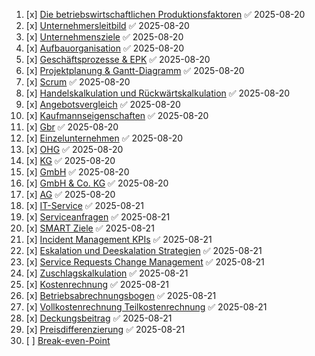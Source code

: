 
1. [x] [Die betriebswirtschaftlichen Produktionsfaktoren](Die%20betriebswirtschaftlichen%20Produktionsfaktoren.md) ✅ 2025-08-20
2. [x] [Unternehmersleitbild](Leitbild.md) ✅ 2025-08-20
3. [x] [Unternehmensziele](Ziele.md) ✅ 2025-08-20
4. [x] [Aufbauorganisation](Aufbauorganisation.md) ✅ 2025-08-20
5. [x] [Geschäftsprozesse & EPK](Geschäftsprozesse%20&%20EPK.md) ✅ 2025-08-20
6. [x] [Projektplanung & Gantt-Diagramm](Projektplanung%20&%20Gantt-Diagramm.md) ✅ 2025-08-20
7. [x] [Scrum](Scrum.md) ✅ 2025-08-20
8. [x] [Handelskalkulation und Rückwärtskalkulation](Handelskalkulation%20und%20Rückwärtskalkulation.md) ✅ 2025-08-20
9. [x] [Angebotsvergleich](Angebotsvergleich.md) ✅ 2025-08-20
10. [x] [Kaufmannseigenschaften](Kaufmannseigenschaften.md) ✅ 2025-08-20
11. [x] [Gbr](Gbr.md) ✅ 2025-08-20
12. [x] [Einzelunternehmen](Einzelunternehmen.md) ✅ 2025-08-20
13. [x] [OHG](OHG.md) ✅ 2025-08-20
14. [x] [KG](KG.md) ✅ 2025-08-20
15. [x] [GmbH](GmbH.md) ✅ 2025-08-20
16. [x] [GmbH & Co. KG](GmbH%20&%20Co.%20KG.md) ✅ 2025-08-20
17. [x] [AG](AG.md) ✅ 2025-08-20
18. [x] [IT-Service](IT-Service.md) ✅ 2025-08-21
19. [x] [Serviceanfragen](Serviceanfragen.md) ✅ 2025-08-21
20. [x] [SMART Ziele](SMART%20Ziele.md) ✅ 2025-08-21
21. [x] [Incident Management KPIs](Incident%20Management%20KPIs.md) ✅ 2025-08-21
22. [x] [Eskalation und Deeskalation Strategien](Eskalation%20und%20Deeskalation%20Strategien.md) ✅ 2025-08-21
23. [x] [Service Requests Change Management](Service%20Requests%20Change%20Management.md) ✅ 2025-08-21
24. [x] [Zuschlagskalkulation](Zuschlagskalkulation.md) ✅ 2025-08-21
25. [x] [Kostenrechnung](Kostenrechnung.md) ✅ 2025-08-21
26. [x] [Betriebsabrechnungsbogen](Betriebsabrechnungsbogen.md) ✅ 2025-08-21
27. [x] [Vollkostenrechnung Teilkostenrechnung](Vollkostenrechnung%20Teilkostenrechnung.md) ✅ 2025-08-21
28. [x] [Deckungsbeitrag](Deckungsbeitrag.md) ✅ 2025-08-21
29. [x] [Preisdifferenzierung](Preisdifferenzierung.md) ✅ 2025-08-21
30. [ ] [Break-even-Point](Break-even-Point.md)